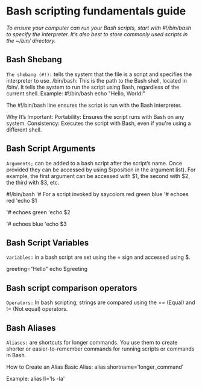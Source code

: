 # Bash scripting fundamentals guide 

_To ensure your computer can run your Bash scripts, start with #!/bin/bash to specify the interpreter. It’s also best to store commonly used scripts in the ~/bin/ directory._

## Bash Shebang
`The shebang (#!):` tells the system that the file is a script and specifies the interpreter to use.
/bin/bash: This is the path to the Bash shell, located in /bin/.
It tells the system to run the script using Bash, regardless of the current shell.
Example:
#!/bin/bash
echo "Hello, World!"

The #!/bin/bash line ensures the script is run with the Bash interpreter.

Why It’s Important:
Portability: Ensures the script runs with Bash on any system.
Consistency: Executes the script with Bash, even if you're using a different shell.

## Bash Script Arguments
`Arguments;` can be added to a bash script after the script’s name. Once provided they can be accessed by using $(position in the argument list). For example, the first argument can be accessed with $1, the second with $2, the third with $3, etc.

#!/bin/bash
'# For a script invoked by saycolors red green blue
'# echoes red
'echo $1

'# echoes green
'echo $2

'# echoes blue
'echo $3

## Bash Script Variables
`Variables:` in a bash script are set using the = sign and accessed using $.

greeting="Hello"
echo $greeting

## Bash script comparison operators
`Operators:` In bash scripting, strings are compared using the == (Equal) and != (Not equal) operators.

## Bash Aliases
`Aliases:` are shortcuts for longer commands. You use them to create shorter or easier-to-remember commands for running scripts or commands in Bash.

How to Create an Alias
Basic Alias:
alias shortname='longer_command'

Example:
alias ll='ls -la'